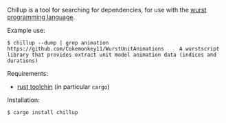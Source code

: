 Chillup is a tool for searching for dependencies, for use with the [wurst programming language](wurstlang.org).

Example use:

```
$ chillup --dump | grep animation
https://github.com/Cokemonkey11/WurstUnitAnimations     A wurstscript library that provides extract unit model animation data (indices and durations)
```

Requirements:

- [rust toolchin](https://rustup.rs/) (in particular `cargo`)

Installation:

```
$ cargo install chillup
```
